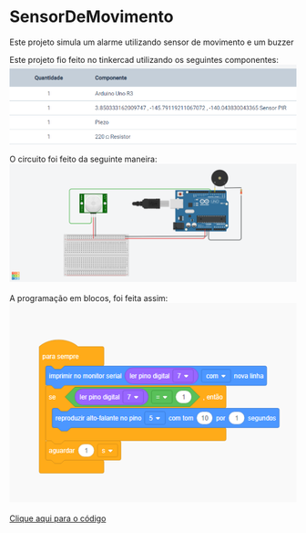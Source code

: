 # SensorDeMovimento
Este projeto simula um alarme  utilizando sensor de movimento e um buzzer<br>

Este projeto fio feito no tinkercad utilizando os seguintes componentes:<br>
<img src="img/ComponentesSensorDeMovimento.png"><br>

O circuito foi feito da seguinte maneira:<br>
<img src="img/Sensor de movimento.png"><br>
<br>
A programação em blocos, foi feita assim:<br>
<img src="img/SensorDeMovimentoBlocos.png"><br>
<br>
<a href="SensorDeMovimento.ino">Clique aqui para o código</a>
